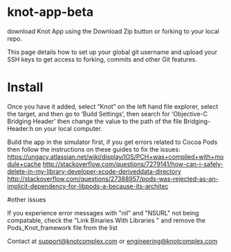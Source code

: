 # knot-app-beta


download Knot App using the Download Zip button or forking to your local repo.

This page details how to set up your global git username and upload your SSH keys to get access to forking, commits and other Git features.

# Install
Once you have it added, select “Knot” on the left hand file explorer, select the target, and then go to ‘Build Settings’, then search for ‘Objective-C Bridging Header’ then change the value to the path of the file Bridging-Header.h on your local computer. 

Build the app in the simulator first, if you get errors related to Cocoa Pods then follow the instructions on these guides to fix the issues:
https://ungacy.atlassian.net/wiki/display/IOS/PCH+was+compiled+with+module+cache
http://stackoverflow.com/questions/7279141/how-can-i-safely-delete-in-my-library-developer-xcode-deriveddata-directory
http://stackoverflow.com/questions/27388957/pods-was-rejected-as-an-implicit-dependency-for-libpods-a-because-its-architec



#other issues

If you experience error messages with "nil" and "NSURL" not being compatable, check the "Link Binaries With Libraries " and remove the Pods_Knot_framework file from the list

Contact at support@knotcomplex.com or engineering@knotcomplex.com
